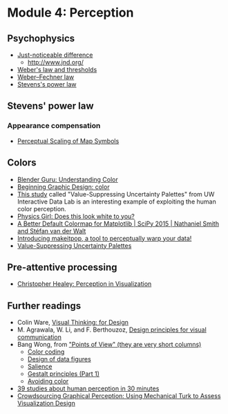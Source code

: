 # Module 4: Perception

## Psychophysics

- [Just-noticeable difference](https://en.wikipedia.org/wiki/Just-noticeable_difference)
  - http://www.jnd.org/
- [Weber's law and thresholds](https://www.khanacademy.org/test-prep/mcat/processing-the-environment/sensory-perception/v/webers-law-and-thresholds)
- [Weber–Fechner law](https://en.wikipedia.org/wiki/Weber%E2%80%93Fechner_law)
- [Stevens's power law](https://en.wikipedia.org/wiki/Stevens%27s_power_law)

## Stevens' power law 

### Appearance compensation

- [Perceptual Scaling of Map Symbols](https://makingmaps.net/2007/08/28/perceptual-scaling-of-map-symbols/)

## Colors

- [Blender Guru: Understanding Color](https://www.youtube.com/watch?v=Qj1FK8n7WgY)
- [Beginning Graphic Design: color](https://www.youtube.com/watch?v=_2LLXnUdUIc)
- [This study](https://medium.com/@uwdata/value-suppressing-uncertainty-palettes-426130122ce9) called "Value-Suppressing Uncertainty Palettes" from UW Interactive Data Lab is an interesting example of exploiting the human color perception. 
- [Physics Girl: Does this look white to you?](https://www.youtube.com/watch?v=uNOKWoDtbSk)
- [A Better Default Colormap for Matplotlib | SciPy 2015 | Nathaniel Smith and Stéfan van der Walt](https://www.youtube.com/watch?v=xAoljeRJ3lU)
- [Introducing makeitpop, a tool to perceptually warp your data!](https://predictablynoisy.com/makeitpop-intro)
- [Value-Suppressing Uncertainty Palettes](https://medium.com/@uwdata/value-suppressing-uncertainty-palettes-426130122ce9)

## Pre-attentive processing

- [Christopher Healey: Perception in Visualization](https://www.csc2.ncsu.edu/faculty/healey/PP)

## Further readings

- Colin Ware, [Visual Thinking: for Design](http://www.amazon.com/Visual-Thinking-Kaufmann-Interactive-Technologies/dp/0123708966)
- M. Agrawala, W. Li, and F. Berthouzoz, [Design principles for visual communication](http://vis.berkeley.edu/papers/designprinciples/p60-agrawala.pdf)
- Bang Wong, from ["Points of View" (they are very short columns)](http://blogs.nature.com/methagora/2013/07/data-visualization-points-of-view.html)
  - [Color coding](http://www.nature.com/nmeth/journal/v7/n8/full/nmeth0810-573.html)
  - [Design of data figures](http://www.nature.com/nmeth/journal/v7/n9/full/nmeth0910-665.html)
  - [Salience](http://www.nature.com/nmeth/journal/v7/n10/full/nmeth1010-773.html)
  - [Gestalt principles (Part 1)](http://www.nature.com/nmeth/journal/v7/n11/full/nmeth1110-863.html)
  - [Avoiding color](http://www.nature.com/nmeth/journal/v8/n7/full/nmeth.1642.html)
- [39 studies about human perception in 30 minutes](https://medium.com/@kennelliott/39-studies-about-human-perception-in-30-minutes-4728f9e31a73#.msiyfzvmr)
- [Crowdsourcing Graphical Perception: Using Mechanical Turk to Assess Visualization Design](http://idl.cs.washington.edu/papers/crowdsourcing-graphical-perception/)
